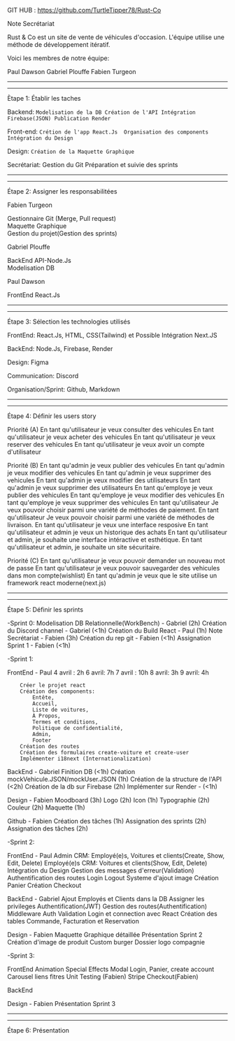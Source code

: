 GIT HUB : https://github.com/TurtleTipper78/Rust-Co

Note Secrétariat

Rust & Co est un site de vente de véhicules d'occasion. L'équipe utilise une méthode de développement itératif.

Voici les membres de notre équipe:

Paul Dawson
Gabriel Plouffe
Fabien Turgeon

------------------------------------------------
------------------------------------------------

Ètape 1: Établir les taches

Backend: 
	```
	Modelisation de la DB
	Création de l'API
	Intégration Firebase(JSON)
	Publication Render
	```

Front-end:
	```
	Crétion de l'app React.Js 
	Organisation des components
	Intégration du Design
	```

Design:
	```
	Création de la Maquette Graphique
	```

Secrétariat:
		Gestion du Git 
		Préparation et suivie des sprints

------------------------------------------------
------------------------------------------------

Étape 2: Assigner les responsabilitées

Fabien Turgeon 

Gestionnaire Git (Merge, Pull request)			  
Maquette Graphique						    
Gestion du projet(Gestion des sprints)

Gabriel Plouffe 

BackEnd API-Node.Js			
Modelisation DB

Paul Dawson

FrontEnd React.Js


------------------------------------------------
------------------------------------------------

Étape 3: Sélection les technologies utilisés

FrontEnd: React.Js, HTML, CSS(Tailwind) et Possible Intégration Next.JS

BackEnd: Node.Js, Firebase, Render

Design: Figma 

Communication: Discord

Organisation/Sprint: Github, Markdown


------------------------------------------------
------------------------------------------------

Étape 4: Définir les users story

Priorité (A)
En tant qu'utilisateur je veux consulter des vehicules
En tant qu'utilisateur je veux acheter des vehicules
En tant qu'utilisateur je veux reserver des vehicules
En tant qu'utilisateur je veux avoir un compte d'utilisateur

Priorité (B)
En tant qu'admin je veux publier des vehicules
En tant qu'admin je veux modifier des vehicules
En tant qu'admin je veux supprimer des vehicules
En tant qu'admin je veux modifier des utilisateurs
En tant qu'admin je veux supprimer des utilisateurs
En tant qu'employe je veux publier des vehicules
En tant qu'employe je veux modifier des vehicules
En tant qu'employe je veux supprimer des vehicules
En tant qu'utilisateur Je veux pouvoir choisir parmi une variété de méthodes de paiement.
En tant qu'utilisateur Je veux pouvoir choisir parmi une variété de méthodes de livraison.
En tant qu'utilisateur je veux une interface resposive
En tant qu'utilisateur et admin je veux un historique des achats
En tant qu'utilisateur et admin, je souhaite une interface intéractive et esthétique.
En tant qu'utilisateur et admin, je souhaite un site sécuritaire.

Priorité (C)
En tant qu'utilisateur je veux pouvoir demander un nouveau mot de passe
En tant qu'utilisateur je veux pouvoir sauvegarder des vehicules dans mon compte(wishlist)
En tant qu'admin je veux que le site utilise un framework react moderne(next.js)


------------------------------------------------
------------------------------------------------

Étape 5: Définir les sprints

-Sprint 0:
		Modelisation DB Relationnelle(WorkBench) - Gabriel (2h)
		Création du Discord channel - Gabriel (<1h)
		Création du Build React - Paul (1h)
		Note Secrétariat - Fabien (3h)
		Création du rep git - Fabien (<1h)
		Assignation Sprint 1 - Fabien (<1h)
		
-Sprint 1:

FrontEnd - Paul
			4 avril : 2h
			6 avril: 7h
			7 avril : 10h
			8 avril: 3h
			9 avril: 4h

		Créer le projet react
		Création des components: 
			Entête, 
			Accueil, 
			Liste de voitures, 
			À Propos, 
			Termes et conditions, 
			Politique de confidentialité, 
			Admin,
			Footer
		Création des routes
		Création des formulaires create-voiture et create-user
		Implémenter i18next (Internationalization)

BackEnd - Gabriel
		Finition DB (<1h)
		Création mockVehicule.JSON/mockUser.JSON (1h)
		Création de la structure de l'API (<2h)
		Création de la db sur Firebase (2h)
		Implémenter sur Render - (<1h)

Design - Fabien
		Moodboard (3h)
		Logo (2h)
		Icon (1h)
		Typographie (2h)
		Couleur (2h)
		Maquette (1h)

Github - Fabien
		Création des tâches (1h)
		Assignation des sprints (2h)
		Assignation des tâches (2h)

-Sprint 2:

FrontEnd - Paul
		Admin CRM: Employé(e)s, Voitures et clients(Create, Show, Edit, Delete)
		Employé(e)s CRM: Voitures et clients(Show, Edit, Delete)
		Intégration du Design
		Gestion des messages d'erreur(Validation)
		Authentification des routes
		Login
		Logout
		Systeme d'ajout image
		Création Panier 
		Création Checkout

BackEnd - Gabriel
		Ajout Employés et Clients dans la DB
		Assigner les privileges
		Authentification(JWT)
		Gestion des routes(Authentification)
		Middleware Auth
		Validation Login et connection avec React
		Création des tables Commande, Facturation et Reservation

Design - Fabien
		Maquette Graphique détaillée 
		Présentation Sprint 2
		Création d'image de produit
		Custom burger
		Dossier logo compagnie

-Sprint 3:

FrontEnd 
		Animation
		Special Effects
		Modal Login, Panier, create account
		Carousel liens fitres
		Unit Testing (Fabien)
		Stripe Checkout(Fabien)

BackEnd
		

Design - Fabien
		Présentation Sprint 3


------------------------------------------------
------------------------------------------------

Étape 6: Présentation

